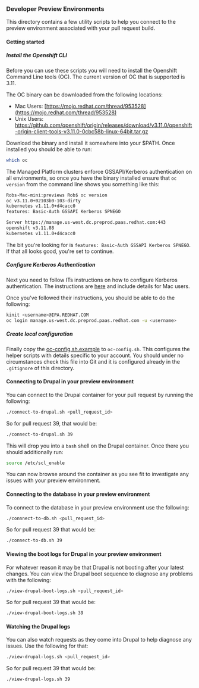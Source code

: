### Developer Preview Environments

This directory contains a few utility scripts to help you connect to the preview environment associated with your pull
request build.

#### Getting started

##### Install the Openshift CLI

Before you can use these scripts you will need to install the Openshift Command Line tools (OC). The current version of 
OC that is supported is 3.11.

The OC binary can be downloaded from the following locations:

* Mac Users: [https://mojo.redhat.com/thread/953528](https://mojo.redhat.com/thread/953528)
* Unix Users: https://github.com/openshift/origin/releases/download/v3.11.0/openshift-origin-client-tools-v3.11.0-0cbc58b-linux-64bit.tar.gz

Download the binary and install it somewhere into your $PATH. Once installed you should be able to run:

```bash
which oc
```

The Managed Platform clusters enforce GSSAPI/Kerberos authentication on all environments, so once you have the binary installed
ensure that `oc version` from the command line shows you something like this:

```bash
Robs-Mac-mini:previews Rob$ oc version
oc v3.11.0+02103b0-103-dirty
kubernetes v1.11.0+d4cacc0
features: Basic-Auth GSSAPI Kerberos SPNEGO

Server https://manage.us-west.dc.preprod.paas.redhat.com:443
openshift v3.11.88
kubernetes v1.11.0+d4cacc0
```

The bit you're looking for is `features: Basic-Auth GSSAPI Kerberos SPNEGO`. If that all looks good, you're set to continue.


##### Configure Kerberos Authentication

Next you need to follow ITs instructions on how to configure Kerberos authentication. The instructions are [here](https://mojo.redhat.com/docs/DOC-1153539#jive_content_id_Using_the_IPAREDHATCOM_Realm_without_joining_your_system_as_an_IdM_Client) and include
details for Mac users.

Once you've followed their instructions, you should be able to do the following:

```bash
kinit <username>@IPA.REDHAT.COM
oc login manage.us-west.dc.preprod.paas.redhat.com -u <username>
```

##### Create local configuration

Finally copy the [oc-config.sh.example](oc-config.sh.example) to `oc-config.sh`. This configures the helper scripts with details
specific to your account. You should under no circumstances check this file into Git and it is configured already in the `.gitignore`
of this directory.


#### Connecting to Drupal in your preview environment

You can connect to the Drupal container for your pull request by running the following:

```bash
./connect-to-drupal.sh <pull_request_id>
```

So for pull request 39, that would be:

```bash
./connect-to-drupal.sh 39
```

This will drop you into a `bash` shell on the Drupal container. Once there you should additionally run:

```bash
source /etc/scl_enable
```

You can now browse around the container as you see fit to investigate any issues with your preview environment.


#### Connecting to the database in your preview environment

To connect to the database in your preview environment use the following:

```bash
./connnect-to-db.sh <pull_request_id>
```

So for pull request 39 that would be:

```bash
./connect-to-db.sh 39
```

#### Viewing the boot logs for Drupal in your preview environment

For whatever reason it may be that Drupal is not booting after your latest changes. You can view the Drupal boot sequence
to diagnose any problems with the following:

```bash
./view-drupal-boot-logs.sh <pull_request_id>
```

So for pull request 39 that would be:

```bash
./view-drupal-boot-logs.sh 39
```

#### Watching the Drupal logs

You can also watch requests as they come into Drupal to help diagnose any issues. Use the following for that:

```bash
./view-drupal-logs.sh <pull_request_id>
```

So for pull request 39 that would be:

```bash
./view-drupal-logs.sh 39
```